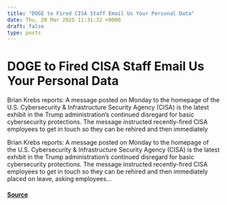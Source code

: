 ```yaml
---
title: "DOGE to Fired CISA Staff Email Us Your Personal Data"
date: Thu, 20 Mar 2025 11:31:32 +0000
draft: false
type: posts
---
```

# DOGE to Fired CISA Staff Email Us Your Personal Data





Brian Krebs reports: A message posted on Monday to the homepage of the U.S. Cybersecurity &#38; Infrastructure Security Agency (CISA) is the latest exhibit in the Trump administration’s continued disregard for basic cybersecurity protections. The message instructed recently-fired CISA employees to get in touch so they can be rehired and then immediately

Brian Krebs reports: A message posted on Monday to the homepage of the U.S. Cybersecurity & Infrastructure Security Agency (CISA) is the latest exhibit in the Trump administration’s continued disregard for basic cybersecurity protections. The message instructed recently-fired CISA employees to get in touch so they can be rehired and then immediately placed on leave, asking employees...

#### [Source](https://databreaches.net/2025/03/20/doge-to-fired-cisa-staff-email-us-your-personal-data/)

